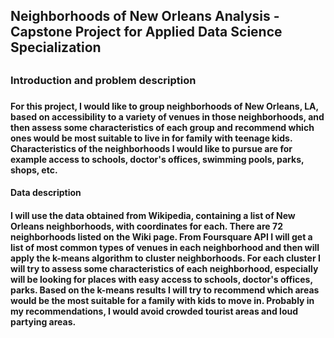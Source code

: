 
<h2>Neighborhoods of New Orleans Analysis - Capstone Project for Applied Data Science Specialization<h2/>
 <h3>Introduction and problem description<h3/>

<h4>For this project, I would like to group neighborhoods of New Orleans, LA, based on accessibility to a variety of venues in those neighborhoods, and then assess some characteristics of each group and recommend which ones would be most suitable to live in for family with teenage kids. Characteristics of the neighborhoods I would like to pursue are for example access to schools, doctor's offices, swimming pools, parks, shops, etc.<h4/>

<h4>Data description <h4/>
I will use the data obtained from Wikipedia, containing a list of New Orleans neighborhoods, with coordinates for each. There are 72 neighborhoods listed on the Wiki page. From Foursquare API I will get a list of most common types of venues in each neighborhood and then will apply the k-means algorithm to cluster neighborhoods. For each cluster I will try to assess some characteristics of each neighborhood, especially will be looking for places with easy access to schools, doctor's offices, parks. Based on the k-means results I will try to recommend which areas would be the most suitable for a family with kids to move in. Probably in my recommendations, I would avoid crowded tourist areas and loud partying areas.



